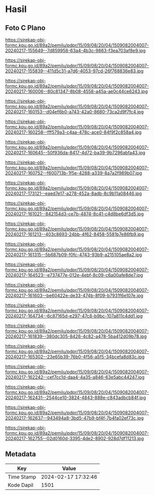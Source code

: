 # Hasil

## Foto C Plano

https://sirekap-obj-formc.kpu.go.id/89a2/pemilu/pdpr/15/09/08/20/04/1509082004007-20240217-155649--7d859958-63a4-4b3c-9863-f3ea703af8e9.jpg

https://sirekap-obj-formc.kpu.go.id/89a2/pemilu/pdpr/15/09/08/20/04/1509082004007-20240217-155839--411d5c31-a7d6-4053-97cd-26f768836e83.jpg

https://sirekap-obj-formc.kpu.go.id/89a2/pemilu/pdpr/15/09/08/20/04/1509082004007-20240217-160006--80c81347-8b08-4558-a45a-ae0c44ce6243.jpg

https://sirekap-obj-formc.kpu.go.id/89a2/pemilu/pdpr/15/09/08/20/04/1509082004007-20240217-160153--d04ef6b0-a743-42a0-8680-73ca2d9f7fc4.jpg

https://sirekap-obj-formc.kpu.go.id/89a2/pemilu/pdpr/15/09/08/20/04/1509082004007-20240217-160258--fff579a3-c4aa-478c-ace0-84f9f2c858a4.jpg

https://sirekap-obj-formc.kpu.go.id/89a2/pemilu/pdpr/15/09/08/20/04/1509082004007-20240217-160645--50f936da-8417-4d72-ba39-9b7296abfa43.jpg

https://sirekap-obj-formc.kpu.go.id/89a2/pemilu/pdpr/15/09/08/20/04/1509082004007-20240217-160752--f600713b-1f5e-4288-a339-8a7a2f989b07.jpg

https://sirekap-obj-formc.kpu.go.id/89a2/pemilu/pdpr/15/09/08/20/04/1509082004007-20240217-173121--eaed7e17-a278-452a-8adb-8c9b11a08446.jpg

https://sirekap-obj-formc.kpu.go.id/89a2/pemilu/pdpr/15/09/08/20/04/1509082004007-20240217-161021--842154d3-ce7b-4874-8c41-c4d8be6df3d5.jpg

https://sirekap-obj-formc.kpu.go.id/89a2/pemilu/pdpr/15/09/08/20/04/1509082004007-20240217-161213--403c8693-24bb-4f62-8458-5581b7e86fb9.jpg

https://sirekap-obj-formc.kpu.go.id/89a2/pemilu/pdpr/15/09/08/20/04/1509082004007-20240217-161315--5b687b09-f0fc-4743-93b9-a215105ae8a2.jpg

https://sirekap-obj-formc.kpu.go.id/89a2/pemilu/pdpr/15/09/08/20/04/1509082004007-20240217-164523--e737477e-012e-4ebf-8c09-c6a00afe8de7.jpg

https://sirekap-obj-formc.kpu.go.id/89a2/pemilu/pdpr/15/09/08/20/04/1509082004007-20240217-161603--be60422e-de33-474b-8f09-b7931f6e107e.jpg

https://sirekap-obj-formc.kpu.go.id/89a2/pemilu/pdpr/15/09/08/20/04/1509082004007-20240217-164734--6c87165d-e297-47c8-b9bc-107a811c4dd1.jpg

https://sirekap-obj-formc.kpu.go.id/89a2/pemilu/pdpr/15/09/08/20/04/1509082004007-20240217-161839--380dc305-8426-4c82-a478-5ba412d09b78.jpg

https://sirekap-obj-formc.kpu.go.id/89a2/pemilu/pdpr/15/09/08/20/04/1509082004007-20240217-165302--23e65b39-76b0-4f56-a5f5-34bcefa8d83c.jpg

https://sirekap-obj-formc.kpu.go.id/89a2/pemilu/pdpr/15/09/08/20/04/1509082004007-20240217-162242--cef7cc1d-daa4-4a35-a846-63e5abc44247.jpg

https://sirekap-obj-formc.kpu.go.id/89a2/pemilu/pdpr/15/09/08/20/04/1509082004007-20240217-162431--2544ce10-3824-4843-888e-c843adbcb84f.jpg

https://sirekap-obj-formc.kpu.go.id/89a2/pemilu/pdpr/15/09/08/20/04/1509082004007-20240217-162637--943494a8-3bd5-47b9-bf4f-7b4fa02ef73c.jpg

https://sirekap-obj-formc.kpu.go.id/89a2/pemilu/pdpr/15/09/08/20/04/1509082004007-20240217-162755--02d0160d-3395-4de2-8902-928d7df11213.jpg


## Metadata

| Key        | Value               |
| ---------- | ------------------- |
| Time Stamp | 2024-02-17 17:32:46 |
| Kode Dapil | 1501                |




